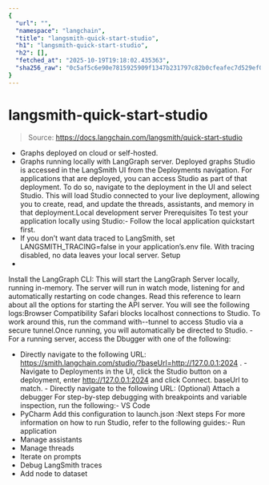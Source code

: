 ```yaml
---
{
  "url": "",
  "namespace": "langchain",
  "title": "langsmith-quick-start-studio",
  "h1": "langsmith-quick-start-studio",
  "h2": [],
  "fetched_at": "2025-10-19T19:18:02.435363",
  "sha256_raw": "0c5af5c6e90e7815925909f1347b231797c82b0cfeafec7d529ef097b0f1887f"
}
---
```


# langsmith-quick-start-studio

> Source: https://docs.langchain.com/langsmith/quick-start-studio

- Graphs deployed on cloud or self-hosted.
- Graphs running locally with LangGraph server.
Deployed graphs
Studio is accessed in the LangSmith UI from the Deployments navigation. For applications that are deployed, you can access Studio as part of that deployment. To do so, navigate to the deployment in the UI and select Studio. This will load Studio connected to your live deployment, allowing you to create, read, and update the threads, assistants, and memory in that deployment.Local development server
Prerequisites
To test your application locally using Studio:- Follow the local application quickstart first.
- If you don’t want data traced to LangSmith, set
LANGSMITH_TRACING=false
in your application’s.env
file. With tracing disabled, no data leaves your local server.
Setup
-
Install the LangGraph CLI:
This will start the LangGraph Server locally, running in-memory. The server will run in watch mode, listening for and automatically restarting on code changes. Read this reference to learn about all the options for starting the API server. You will see the following logs:Browser Compatibility Safari blocks
localhost
connections to Studio. To work around this, run the command with--tunnel
to access Studio via a secure tunnel.Once running, you will automatically be directed to Studio. -
For a running server, access the Dbugger with one of the following:
- Directly navigate to the following URL:
https://smith.langchain.com/studio/?baseUrl=http://127.0.0.1:2024
. - Navigate to Deployments in the UI, click the Studio button on a deployment, enter
http://127.0.0.1:2024
and click Connect.
baseUrl
to match. - Directly navigate to the following URL:
(Optional) Attach a debugger
For step-by-step debugging with breakpoints and variable inspection, run the following:- VS Code
- PyCharm
Add this configuration to
launch.json
:Next steps
For more information on how to run Studio, refer to the following guides:- Run application
- Manage assistants
- Manage threads
- Iterate on prompts
- Debug LangSmith traces
- Add node to dataset